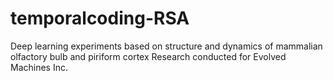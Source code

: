 temporalcoding-RSA
==================

Deep learning experiments based on structure and dynamics of mammalian olfactory bulb and piriform cortex 
Research conducted for Evolved Machines Inc.
